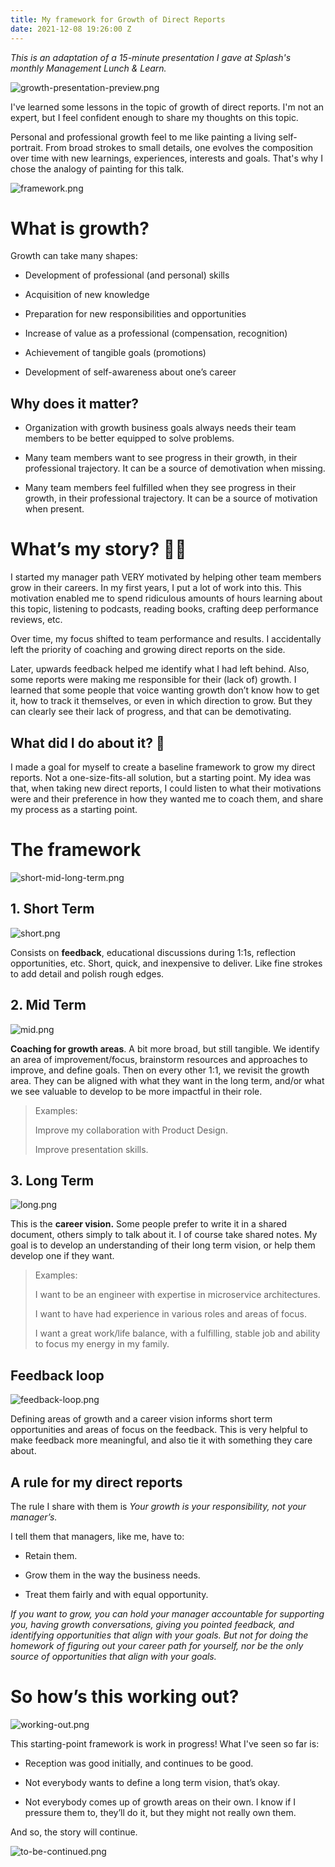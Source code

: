 ```yaml
---
title: My framework for Growth of Direct Reports
date: 2021-12-08 19:26:00 Z
---
```


*This is an adaptation of a 15-minute presentation I gave at Splash's monthly Management Lunch & Learn.*

![growth-presentation-preview.png](/uploads/growth-presentation-preview.png)

I've learned some lessons in the topic of growth of direct reports. I'm not an expert, but I feel confident enough to share my thoughts on this topic.

Personal and professional growth feel to me like painting a living self-portrait. From broad strokes to small details, one evolves the composition over time with new learnings, experiences, interests and goals. That's why I chose the analogy of painting for this talk.

![framework.png](/uploads/framework.png)

# What is growth?

Growth can take many shapes:

* Development of professional (and personal) skills

* Acquisition of new knowledge

* Preparation for new responsibilities and opportunities

* Increase of value as a professional (compensation, recognition)

* Achievement of tangible goals (promotions)

* Development of self-awareness about one’s career

## Why does it matter?

* Organization with growth business goals always needs their team members to be better equipped to solve problems.

* Many team members want to see progress in their growth, in their professional trajectory. It can be  a source of demotivation when missing.

* Many team members feel fulfilled when they see progress in their growth, in their professional trajectory. It can be a source of motivation when present.

# What’s my story? 🙋🏻

I started my manager path VERY motivated by helping other team members grow in their careers. In my first years, I put a lot of work into this. This motivation enabled me to spend ridiculous amounts of hours learning about this topic, listening to podcasts, reading books, crafting deep performance reviews, etc.

Over time, my focus shifted to team performance and results. I accidentally left the priority of coaching and growing direct reports on the side.

Later, upwards feedback helped me identify what I had left behind. Also, some reports were making me responsible for their (lack of) growth. I learned that some people that voice wanting growth don’t know how to get it, how to track it themselves, or even in which direction to grow. But they can clearly see their lack of progress, and that can be demotivating.

## What did I do about it? 🤔

I made a goal for myself to create a baseline framework to grow my direct reports. Not a one-size-fits-all solution, but a starting point. My idea was that, when taking new direct reports, I could listen to what their motivations were and their preference in how they wanted me to coach them, and share my process as a starting point.

# The framework

![short-mid-long-term.png](/uploads/short-mid-long-term.png)

## 1. Short Term

![short.png](/uploads/short.png)

Consists on **feedback**, educational discussions during 1:1s, reflection opportunities, etc. Short, quick, and inexpensive to deliver. Like fine strokes to add detail and polish rough edges.

## 2. Mid Term

![mid.png](/uploads/mid.png)

**Coaching for growth areas**. A bit more broad, but still tangible. We identify an area of improvement/focus, brainstorm resources and approaches to improve, and define goals. Then on every other 1:1, we revisit the growth area. They can be aligned with what they want in the long term, and/or what we see valuable to develop to be more impactful in their role.

> Examples:
>
> Improve my collaboration with Product Design.
>
> Improve presentation skills.

## 3. Long Term

![long.png](/uploads/long.png)

This is the **career vision.** Some people prefer to write it in a shared document, others simply to talk about it. I of course take shared notes. My goal is to develop an understanding of their long term vision, or help them develop one if they want.

> Examples:
>
> I want to be an engineer with expertise in microservice architectures.
>
> I want to have had experience in various roles and areas of focus.
>
> I want a great work/life balance, with a fulfilling, stable job and ability to focus my energy in my family.

## Feedback loop

![feedback-loop.png](/uploads/feedback-loop.png)

Defining areas of growth and a career vision informs short term opportunities and areas of focus on the feedback. This is very helpful to make feedback more meaningful, and also tie it with something they care about.

## A rule for my direct reports

The rule I share with them is *Your growth is your responsibility, not your manager’s.*

I tell them that managers, like me, have to:

* Retain them.

* Grow them in the way the business needs.

* Treat them fairly and with equal opportunity.

*If you want to grow, you can hold your manager accountable for supporting you, having growth conversations, giving you pointed feedback, and identifying opportunities that align with your goals. But not for doing the homework of figuring out your career path for yourself, nor be the only source of opportunities that align with your goals.*

# So how’s this working out?

![working-out.png](/uploads/working-out.png)

This starting-point framework is work in progress! What I've seen so far is:

* Reception was good initially, and continues to be good.

* Not everybody wants to define a long term vision, that’s okay.

* Not everybody comes up of growth areas on their own. I know if I pressure them to, they’ll do it, but they might not really own them.

And so, the story will continue.

![to-be-continued.png](/uploads/to-be-continued.png)